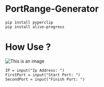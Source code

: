 # PortRange-Generator

```
pip install pyperclip
pip install alive-progress
```
# How Use ?
![This is an image](https://myoctocat.com/assets/images/base-octocat.svg)
```
IP = input("Ip Address: ")
FirstPort = input("Start Port: ")
SecondPort = input("Finish Port: ")
```
